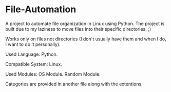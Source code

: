 # File-Automation
A project to automate file organization in Linux using Python.
The project is built due to my laziness to move files into their specific directories. ;)

Works only on files not directories (I don't usually have them and when I do, I want to do it personally).

Used Language:
  Python.

Compatible System:
  Linux.

Used Modules:
  OS Module.
  Random Module.

Categories are provided in another file along with the extentions.
